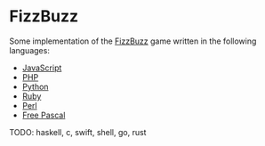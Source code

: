 FizzBuzz
========

Some implementation of the [FizzBuzz](https://en.wikipedia.org/wiki/Fizz_buzz) game written in the following languages:

* [JavaScript](https://en.wikipedia.org/wiki/JavaScript)
* [PHP](http://php.net/)
* [Python](https://www.python.org/)
* [Ruby](https://www.ruby-lang.org/en/)
* [Perl](https://www.perl.org/)
* [Free Pascal](http://www.freepascal.org/)

TODO: haskell, c, swift, shell, go, rust
